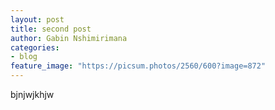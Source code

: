 ```yaml
---
layout: post
title: second post
author: Gabin Nshimirimana
categories:
- blog
feature_image: "https://picsum.photos/2560/600?image=872"
---
```



bjnjwjkhjw
